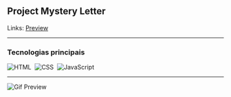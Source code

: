 ## Project Mystery Letter

Links: <a href="https://guyddogl.github.io/trybe-project-mystery-letter/">Preview</a>
<hr/>

### Tecnologias principais
![HTML](https://img.shields.io/badge/-HTML-1b374b?style=for-the-badge&logo=HTML5)&nbsp;
![CSS](https://img.shields.io/badge/-CSS-1b374b?style=for-the-badge&logo=CSS3&logoColor=1572B6)&nbsp;
![JavaScript](https://img.shields.io/badge/-JavaScript-1b374b?style=for-the-badge&logo=javascript)&nbsp;
<hr/>

<img src="https://guyddogl.github.io/trybe-project-mystery-letter/assets/misteryletter.gif" alt="Gif Preview" />
